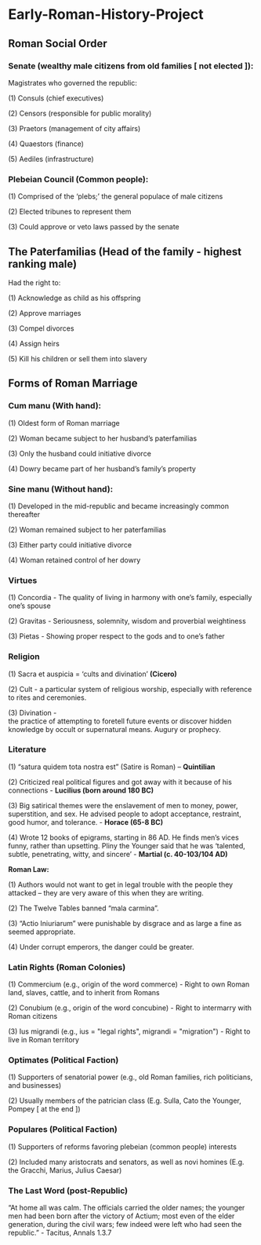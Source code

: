 # Early-Roman-History-Project
<h2>Roman Social Order</h2>
<h3>Senate (wealthy male citizens from old families [ not elected ]): </h3>
<p>Magistrates who governed the republic:</p>
<p>(1) Consuls (chief executives)</p>
<p>(2) Censors (responsible for public morality)</p>
<p>(3) Praetors (management of city affairs)</p>
<p>(4) Quaestors (finance)</p>
<p>(5) Aediles (infrastructure)</p>

<h3>Plebeian Council (Common people): </h3>
<p>(1) Comprised of the ‘plebs;’ the general populace of male citizens</p>
<p>(2) Elected tribunes to represent them</p>
<p>(3) Could approve or veto laws passed by the senate</p>

<h2>The Paterfamilias (Head of the family - highest ranking male)</h2>
<p>Had the right to:<p>
<p>(1) Acknowledge as child as his offspring</p>
<p>(2) Approve marriages</p>
<p>(3) Compel divorces</p>
<p>(4) Assign heirs</p>
<p>(5) Kill his children or sell them into slavery</p>

<h2>Forms of Roman Marriage</h2>
<h3>Cum manu (With hand):</h3>
<p>(1) Oldest form of Roman marriage</p>
<p>(2) Woman became subject to her husband’s paterfamilias</p>
<p>(3) Only the husband could initiative divorce</p>
<p>(4) Dowry became part of her husband’s family’s property</p>

<h3>Sine manu (Without hand):</h3>
<p>(1) Developed in the mid-republic and became increasingly common thereafter</p>
<p>(2) Woman remained subject to her paterfamilias</p>
<p>(3) Either party could initiative divorce</p>
<p>(4) Woman retained control of her dowry</p>

<h3>Virtues</h3>
<p>(1) Concordia - The quality of living in harmony with one’s family, especially one’s spouse</p>
<p>(2) Gravitas - Seriousness, solemnity, wisdom and proverbial weightiness</p>
<p>(3) Pietas - Showing proper respect to the gods and to one’s father</p>

<h3>Religion</h3>
<p>(1) Sacra et auspicia = ‘cults and divination’ <b>(Cicero)</b></p>
<p>(2) Cult - a particular system of religious worship, especially with reference to rites and ceremonies.</p>
<p>(3) Divination - the practice of attempting to foretell future events or discover hidden knowledge by occult or supernatural means. Augury or prophecy.</p>

<h3>Literature</h3>
<p>(1) “satura quidem tota nostra est” (Satire is Roman) – <b>Quintilian</b></p>
<p>(2) Criticized real political figures and got away with it because of his connections - <b>Lucilius (born around 180 BC)</b></p>
<p>(3) Big satirical themes were the enslavement of men to money, power, superstition, and sex. He advised people to adopt acceptance, restraint, good humor, and tolerance. - <b>Horace (65-8 BC)</b></p>
<p>(4) Wrote 12 books of epigrams, starting in 86 AD. He finds men’s vices funny, rather than upsetting. Pliny the Younger said that he was ‘talented, subtle, penetrating, witty, and sincere’ - <b>Martial (c. 40-103/104 AD)</b>
</p>
<p><b>Roman Law:</b></p>
<p>(1) Authors would not want to get in legal trouble with the people they attacked – they are very aware of this when they are writing.</p>
<p>(2) The Twelve Tables banned “mala carmina”.</p>
<p>(3) “Actio Iniuriarum” were punishable by disgrace and as large a fine as seemed appropriate.</p>
<p>(4) Under corrupt emperors, the danger could be greater.</p>

<h3>Latin Rights (Roman Colonies)</h3>
<p>(1) Commercium (e.g., origin of the word commerce) - Right to own Roman land, slaves, cattle, and to inherit from Romans</p>
<p>(2) Conubium (e.g., origin of the word concubine) - Right to intermarry with Roman citizens</p>
<p>(3) Ius migrandi (e.g., ius = "legal rights", migrandi = "migration") - Right to live in Roman territory</p>

<h3>Optimates (Political Faction)</h3>
<p> (1) Supporters of senatorial power (e.g., old Roman families, rich politicians, and businesses)</p>
<p> (2) Usually members of the patrician class (E.g. Sulla, Cato the Younger, Pompey [ at the end ])</p>

<h3>Populares (Political Faction)</h3>
<p> (1) Supporters of reforms favoring plebeian (common people) interests</p>
<p> (2) Included many aristocrats and senators, as well as novi homines (E.g. the Gracchi, Marius, Julius Caesar)</p>

<h3>The Last Word (post-Republic)</h3>
<p>“At home all was calm. The officials carried the older names; the younger men had been born after the victory of Actium; most even of the elder generation, during the civil wars; few indeed were left who had seen the republic.” - Tacitus, Annals 1.3.7</p>
